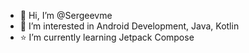 - 👨 Hi, I’m @Sergeevme
- 💛 I’m interested in Android Development, Java, Kotlin
- ⭐ I’m currently learning Jetpack Compose

<!---
Sergeevme/Sergeevme is a ✨ special ✨ repository because its `README.md` (this file) appears on your GitHub profile.
You can click the Preview link to take a look at your changes.
--->
